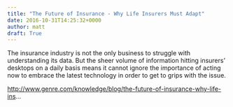 ```yaml
---
title: "The Future of Insurance - Why Life Insurers Must Adapt"
date: 2016-10-31T14:25:32+0000
author: matt
draft: True
---
```

The insurance industry is not the only business to struggle with understanding its data. But the sheer volume of information hitting insurers’ desktops on a daily basis means it cannot ignore the importance of acting now to embrace the latest technology in order to get to grips with the issue.

http://www.genre.com/knowledge/blog/the-future-of-insurance-why-life-ins...
